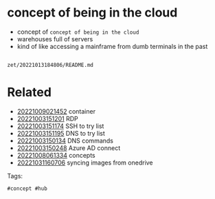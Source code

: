 # concept of being in the cloud

- concept of `concept of being in the cloud`
- warehouses full of servers
- kind of like accessing a mainframe from dumb terminals in the past

```
```

` zet/20221013184806/README.md `

# Related

- [20221009021452](/zet/20221009021452/README.md) container
- [20221003151201](/zet/20221003151201/README.md) RDP
- [20221003151174](/zet/20221003151174/README.md) SSH to try list
- [20221003151195](/zet/20221003151195/README.md) DNS to try list
- [20221003150134](/zet/20221003150134/README.md) DNS commands
- [20221003150248](/zet/20221003150248/README.md) Azure AD connect
- [20221008061334](/zet/20221008061334/README.md) concepts
- [20221031160706](/zet/20221031160706/README.md) syncing images from onedrive

Tags:

    #concept #hub

